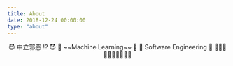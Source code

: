 ```yaml
---
title: About
date: 2018-12-24 00:00:00
type: "about"
---
```

 <center> 
  😈 中立邪恶 ⁉️ 😈
  🎉 ~~Machine Learning~~  🎉
  🎉 Software Engineering  🎉
  🏁🏁🏁🏁🏁🏁🏁🏁🏁🏁
  </center>